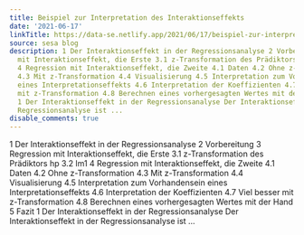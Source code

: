 ```yaml
---
title: Beispiel zur Interpretation des Interaktionseffekts
date: '2021-06-17'
linkTitle: https://data-se.netlify.app/2021/06/17/beispiel-zur-interpretation-des-interaktionseffekts/
source: sesa blog
description: 1 Der Interaktionseffekt in der Regressionsanalyse 2 Vorbereitung 3 Regression
  mit Interaktionseffekt, die Erste 3.1 z-Transformation des Prädiktors hp 3.2 lm1
  4 Regression mit Interaktionseffekt, die Zweite 4.1 Daten 4.2 Ohne z-Transformation
  4.3 Mit z-Transformation 4.4 Visualisierung 4.5 Interpretation zum Vorhandensein
  eines Interpretationseffekts 4.6 Interpretation der Koeffizienten 4.7 Viel besser
  mit z-Transformation 4.8 Berechnen eines vorhergesagten Wertes mit der Hand 5 Fazit
  1 Der Interaktionseffekt in der Regressionsanalyse Der Interaktionseffekt in der
  Regressionsanalyse ist ...
disable_comments: true
---
```

1 Der Interaktionseffekt in der Regressionsanalyse 2 Vorbereitung 3 Regression mit Interaktionseffekt, die Erste 3.1 z-Transformation des Prädiktors hp 3.2 lm1 4 Regression mit Interaktionseffekt, die Zweite 4.1 Daten 4.2 Ohne z-Transformation 4.3 Mit z-Transformation 4.4 Visualisierung 4.5 Interpretation zum Vorhandensein eines Interpretationseffekts 4.6 Interpretation der Koeffizienten 4.7 Viel besser mit z-Transformation 4.8 Berechnen eines vorhergesagten Wertes mit der Hand 5 Fazit 1 Der Interaktionseffekt in der Regressionsanalyse Der Interaktionseffekt in der Regressionsanalyse ist ...